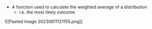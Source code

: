 - A function used to calculate the weighted average of a distribution
	- i.e. the most likely outcome

![[Pasted image 20230611121155.png]]